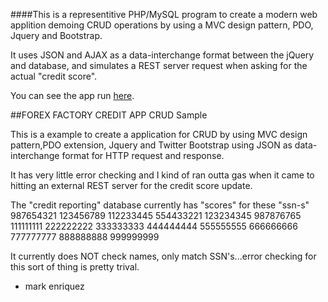 ####This is a representitive PHP/MySQL program to create a modern web applition demoing CRUD operations by using a MVC design pattern, PDO, Jquery and Bootstrap.

It uses JSON and AJAX as a data-interchange format between the jQuery and database, and simulates a REST server request when asking for the actual "credit score".

You can see the app run <a href="http://markenriquez.tekcities.com/credadd">here</a>.


##FOREX FACTORY CREDIT APP CRUD Sample

This is a example to create a application for CRUD by using MVC design pattern,PDO extension, Jquery and Twitter Bootstrap using JSON as data-interchange format for HTTP request and response.

It has very little error checking and I kind of ran outta gas when it came to hitting an external REST server for the credit score update.

The "credit reporting" database currently has "scores" for these "ssn-s"
987654321
123456789
112233445
554433221
123234345
987876765
111111111
222222222
333333333
444444444
555555555
666666666
777777777
888888888
999999999

It currently does NOT check names, only match SSN's...error checking for this sort of thing is pretty trival.

- mark enriquez
